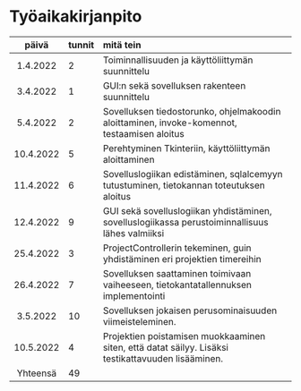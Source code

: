 # Työaikakirjanpito

| päivä | tunnit | mitä tein |
| :------: | :------ | :------- |
| 1.4.2022 | 2 | Toiminnallisuuden ja käyttöliittymän suunnittelu |
| 3.4.2022 | 1 | GUI:n sekä sovelluksen rakenteen suunnittelu |
| 5.4.2022 | 2 | Sovelluksen tiedostorunko, ohjelmakoodin aloittaminen, invoke-komennot, testaamisen aloitus |
| 10.4.2022 | 5 | Perehtyminen Tkinteriin, käyttöliittymän aloittaminen |
| 11.4.2022 | 6 | Sovelluslogiikan edistäminen, sqlalcemyyn tutustuminen, tietokannan toteutuksen aloitus |
| 12.4.2022 | 9 | GUI sekä sovelluslogiikan yhdistäminen, sovelluslogiikassa perustoiminnallisuus lähes valmiiksi |
| 25.4.2022 | 3 | ProjectControllerin tekeminen, guin yhdistäminen eri projektien timereihin |
| 26.4.2022 | 7 | Sovelluksen saattaminen toimivaan vaiheeseen, tietokantatallennuksen implementointi |
| 3.5.2022 | 10 | Sovelluksen jokaisen perusominaisuuden viimeisteleminen. |
| 10.5.2022 | 4 | Projektien poistamisen muokkaaminen siten, että datat säilyy. Lisäksi testikattavuuden lisääminen. |
| Yhteensä | 49 | |
